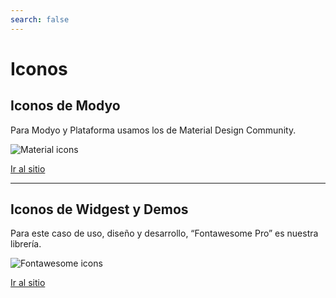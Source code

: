 ```yaml
---
search: false
---
```


# Iconos

## Iconos de Modyo
Para Modyo y Plataforma usamos los de Material Design Community.

<img src="https://cloud.modyocdn.com/uploads/894c721b-5db3-4ee3-bc46-87c03e14e2e1/original/icons_material.svg" class="mb-3 img-fluid" alt="Material icons">

<a href="https://materialdesignicons.com/" alt="_blank" class="btn btn-primary">Ir al sitio</a>

<hr>

## Iconos de Widgest y Demos
Para este caso de uso, diseño y desarrollo, “Fontawesome Pro” es nuestra librería.

<img src="https://cloud.modyocdn.com/uploads/7ce87913-5a45-46d3-a3fd-d1b33f88944c/original/icons_fontawesome.svg" class="mb-3 img-fluid" alt="Fontawesome icons">

<a href="https://fontawesome.com/" alt="_blank" class="btn btn-primary">Ir al sitio</a>